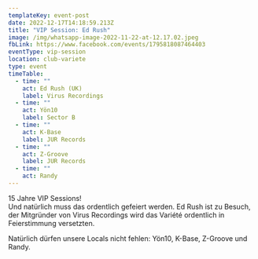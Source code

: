 ```yaml
---
templateKey: event-post
date: 2022-12-17T14:18:59.213Z
title: "VIP Session: Ed Rush"
image: /img/whatsapp-image-2022-11-22-at-12.17.02.jpeg
fbLink: https://www.facebook.com/events/1795818087464403
eventType: vip-session
location: club-variete
type: event
timeTable:
  - time: ""
    act: Ed Rush (UK)
    label: Virus Recordings
  - time: ""
    act: Yön10
    label: Sector B
  - time: ""
    act: K-Base
    label: JUR Records
  - time: ""
    act: Z-Groove
    label: JUR Records
  - time: ""
    act: Randy
---
```

15 Jahre VIP Sessions!\
Und natürlich muss das ordentlich gefeiert werden. Ed Rush ist zu Besuch, der Mitgründer von Virus Recordings wird das Variété ordentlich in Feierstimmung versetzten. 

Natürlich dürfen unsere Locals nicht fehlen: Yön10, K-Base, Z-Groove und Randy.